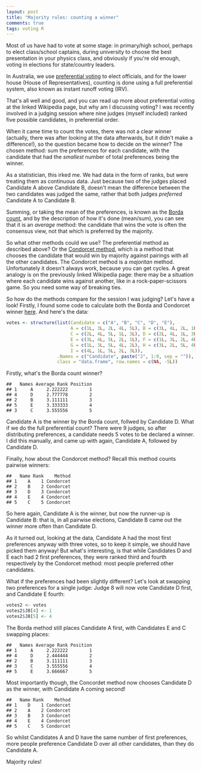 ```yaml
---
layout: post
title: "Majority rules: counting a winner"
comments: true
tags: voting R
---
```


Most of us have had to vote at some stage: in primary/high school, perhaps to
elect class/school captains, during university to choose the best presentation
in your physics class, and obviously if you're old enough, voting in elections
for state/country leaders.

In Australia, we use
[preferential voting](http://en.wikipedia.org/wiki/Ranked_voting_system) to
elect officials, and for the lower house (House of Representatives), counting is
done using a full preferential system, also known as instant runoff voting
(IRV).

That's all well and good, and you can read up more about preferential voting at
the linked Wikipedia page, but why am I discussing voting? I was recently
involved in a judging session where nine judges (myself included) ranked five
possible candidates, in preferential order.

When it came time to count the votes, there was not a clear winner (actually,
there was after looking at the data afterwards, but it didn't make a
difference!), so the question became how to decide on the winner? The chosen
method: sum the preferences for each candidate, with the candidate that had the
*smallest* number of total preferences being the winner.

As a statistician, this irked me. We had data in the form of ranks, but were
treating them as continuous data. Just because two of the judges placed
Candidate A above Candidate B, doesn't mean the difference between the two
candidates was judged the same, rather that both judges *preferred* Candidate A
to Candidate B.

Summing, or taking the mean of the preferences, is known as the
[Borda count](http://en.wikipedia.org/wiki/Borda_count), and by the description
of how it's done (mean/sum), you can see that it is an *average* method: the
candidate that wins the vote is often the consensus view, not that which is
preferred by the majority.

So what other methods could we use? The preferential method as described above?
Or the [Condorcet method](http://en.wikipedia.org/wiki/Condorcet_method), which
is a method that chooses the candidate that would win by majority against
pairings with all the other candidates. The Condorcet method is a *majoritan*
method. Unfortunately it doesn't always work, because you can get cycles. A
great analogy is on the previously linked Wikipedia page: there may be a
situation where each candidate wins against another, like in a
rock-paper-scissors game. So you need some way of breaking ties.

So how do the methods compare for the session I was judging? Let's have a look!
Firstly, I found some code to calculate both the Borda and Condorcet winner
[here](http://www.r-bloggers.com/condorcet-ranking-and-rcpp/). And here's the
data:


```r
votes <- structure(list(Candidate = c("A", "B", "C", "D", "E"),
                        A = c(1L, 3L, 2L, 4L, 5L), B = c(3L, 4L, 2L, 1L, 5L),
                        C = c(2L, 4L, 5L, 1L, 3L), D = c(2L, 4L, 1L, 3L, 5L),
                        E = c(3L, 4L, 5L, 2L, 1L), F = c(1L, 3L, 2L, 4L, 5L),
                        G = c(1L, 3L, 5L, 4L, 2L), H = c(3L, 2L, 5L, 4L, 1L),
                        I = c(4L, 1L, 5L, 2L, 3L)),
                   .Names = c("Candidate", paste("J", 1:9, sep = "")),
				   class = "data.frame", row.names = c(NA, -5L))
```

Firstly, what's the Borda count winner?


```
##   Names Average Rank Position
## 1     A     2.222222        1
## 4     D     2.777778        2
## 2     B     3.111111        3
## 5     E     3.333333        4
## 3     C     3.555556        5
```

Candidate A is the winner by the Borda count, follwed by Candidate D. What if we
do the full preferential count? There were 9 judges, so after distributing
preferences, a candidate needs 5 votes to be declared a winner. I did this
manually, and came up with again, Candidate A, followed by Candidate D.

Finally, how about the Condorcet method? Recall this method counts pairwise
winners:

```
##   Name Rank    Method
## 1    A    1 Condorcet
## 2    B    2 Condorcet
## 3    D    3 Condorcet
## 4    E    4 Condorcet
## 5    C    5 Condorcet
```

So here again, Candidate A is the winner, but now the runner-up is Candidate B:
that is, in all pairwise elections, Candidate B came out the winner more often
than Candidate D.

As it turned out, looking at the data, Candidate A had the most first
preferences anyway with three votes, so to keep it simple, we should have picked
them anyway!  But what's interesting, is that while Candidates D and E each had
2 first preferences, they were ranked third and fourth respectively by the
Condorcet method: most people preferred other candidates.

What if the preferences had been slightly different? Let's look at swapping two
preferences for a single judge: Judge 8 will now vote Candidate D first, and
Candidate E fourth:


```r
votes2 <- votes
votes2$J8[4] <- 1
votes2$J8[5] <- 4
```

The Borda method still places Candidate A first, with Candidates E and C
swapping places:


```
##   Names Average Rank Position
## 1     A     2.222222        1
## 4     D     2.444444        2
## 2     B     3.111111        3
## 3     C     3.555556        4
## 5     E     3.666667        5
```

Most importantly though, the Concordet method now chooses Candidate D as the
winner, with Candidate A coming second!


```
##   Name Rank    Method
## 1    D    1 Condorcet
## 2    A    2 Condorcet
## 3    B    3 Condorcet
## 4    E    4 Condorcet
## 5    C    5 Condorcet
```

So whilst Candidates A and D have the same number of first preferences, more
people preference Candidate D over all other candidates, than they do Candidate
A.

Majority rules!
